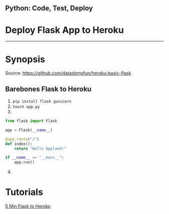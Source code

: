 ## Python: Code, Test, Deploy

# Deploy Flask App to Heroku
 ---

# Synopsis

Source: https://github.com/datademofun/heroku-basic-flask

## Barebones Flask to Heroku

1. `pip install flask gunicorn`
2. `touch app.py`
3. 
```python
from flask import Flask

app = Flask(__name__)

@app.route("/")
def index():
    return "Hello Appland!"

if __name__ == "__main__":
    app.run()
``` 
4.



# Tutorials
[5 Min Flask to Heroko](https://youtu.be/pmRT8QQLIqk)
